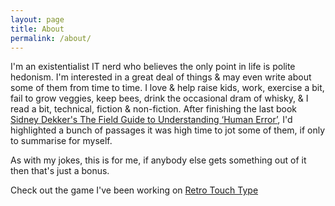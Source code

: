 ```yaml
---
layout: page
title: About
permalink: /about/
---
```

I'm an existentialist IT nerd who believes the only point in life is polite hedonism.  I'm interested in a great deal of things & may even write about some of them from time to time.  I love & help raise kids, work, exercise a bit, fail to grow veggies, keep bees, drink the occasional dram of whisky, & I read a bit, technical, fiction & non-fiction.  After finishing the last book [Sidney Dekker's The Field Guide to Understanding ‘Human Error’](http://sidneydekker.com/books/), I'd highlighted a bunch of passages it was high time to jot some of them, if only to summarise for myself.

As with my jokes, this is for me, if anybody else gets something out of it then that's just a bonus.

Check out the game I've been working on [Retro Touch Type][retro-touch-type]

[retro-touch-type]: http://krutisfood.github.io/retro-touch-type/
